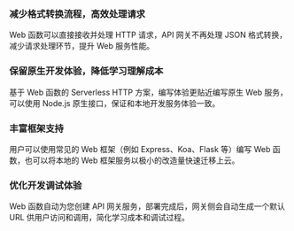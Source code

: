 ### 减少格式转换流程，高效处理请求


Web 函数可以直接接收并处理 HTTP 请求，API 网关不再处理 JSON 格式转换，减少请求处理环节，提升 Web 服务性能。

### 保留原生开发体验，降低学习理解成本

基于 Web 函数的 Serverless HTTP 方案，编写体验更贴近编写原生 Web 服务，可以使用 Node.js 原生接口，保证和本地开发服务体验一致。


### 丰富框架支持

  
用户可以使用常见的 Web 框架（例如 Express、Koa、Flask 等）编写 Web 函数，也可以将本地的 Web 框架服务以极小的改造量快速迁移上云。


### 优化开发调试体验
   
Web 函数自动为您创建 API 网关服务，部署完成后，网关侧会自动生成一个默认 URL 供用户访问和调用，简化学习成本和调试过程。
